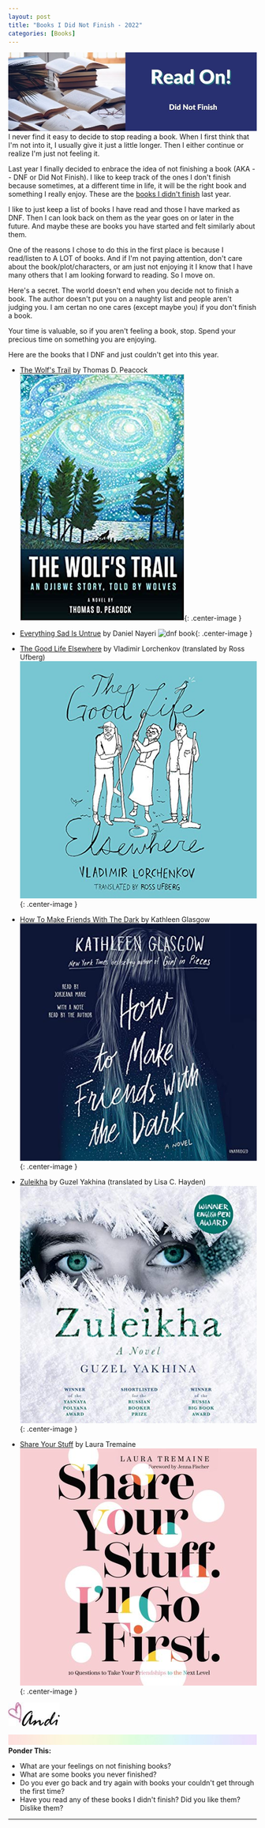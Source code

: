 ```yaml
---
layout: post
title: "Books I Did Not Finish - 2022"
categories: [Books]
---
```

![DNF](/images/DNF2.jpeg)
I never find it easy to decide to stop reading a book. When I first think that I'm not into it, I usually give it just a little longer. Then I either continue or realize I'm just not feeling it.

Last year I finally decided to enbrace the idea of not finishing a book (AKA -- DNF or Did Not Finish). I like to keep track of the ones I don't finish because sometimes, at a different time in life, it will be the right book and something I really enjoy. These are the [books I didn't finish](https://andihays.dev/books/2022/01/06/books-dnf.html) last year. 

I like to just keep a list of books I have read and those I have marked as DNF. Then I can look back on them as the year goes on or later in the future. And maybe these are books you have started and felt similarly about them. 

One of the reasons I chose to do this in the first place is because I read/listen to A LOT of books. And if I'm not paying attention, don't care about the book/plot/characters, or am just not enjoying it I know that I have many others that I am looking forward to reading. So I move on. 

Here's a secret. The world doesn't end when you decide not to finish a book. The author doesn't put you on a naughty list and people aren't judging you. I am certan no one cares (except maybe you) if you don't finish a book. 

Your time is valuable, so if you aren't feeling a book, stop. Spend your precious time on something you are enjoying.

Here are the books that I DNF and just couldn't get into this year.

- [The Wolf's Trail](https://smile.amazon.com/Wolfs-Trail-Ojibwe-Story-Wolves/dp/1513645625/ref=tmm_pap_swatch_0?_encoding=UTF8&qid=1675970679&sr=8-1) by Thomas D. Peacock
![dnf book](/images/DNF2-2022.jpg){: .center-image } 

- [Everything Sad Is Untrue](https://smile.amazon.com/Everything-Sad-Untrue-true-story/dp/1646140001/ref=monarch_sidesheet) by Daniel Nayeri
![dnf book](/images/DNF3-2022.jpg){: .center-image } 

- [The Good Life Elsewhere](https://smile.amazon.com/Good-Life-Elsewhere-Vladimir-Lorchenkov/dp/1939931010/ref=monarch_sidesheet) by Vladimir Lorchenkov (translated by Ross Ufberg)
![dnf book](/images/DNF4-2022.jpg){: .center-image } 

- [How To Make Friends With The Dark](https://smile.amazon.com/Make-Friends-Dark-Kathleen-Glasgow/dp/1101934786/ref=monarch_sidesheet) by Kathleen Glasgow
![dnf book](/images/DNF5-2022.jpeg){: .center-image } 

- [Zuleikha](https://smile.amazon.com/Zuleikha-Guzel-Yakhina/dp/1786076845/ref=monarch_sidesheet) by Guzel Yakhina (translated by Lisa C. Hayden)
![dnf book](/images/DNF6-2022.jpeg){: .center-image }

- [Share Your Stuff](https://smile.amazon.com/Share-Your-Stuff-Ill-First/dp/0310359856/ref=monarch_sidesheet) by Laura Tremaine
![dnf book](/images/DNF7-2022.jpeg){: .center-image }

![Andi](/images/andi.jpg)

![header](/images/SkinnyRainbow.jpg)
**Ponder This:**
- What are your feelings on not finishing books? 
- What are some books you never finished?
- Do you ever go back and try again with books your couldn't get through the first time?
- Have you read any of these books I didn't finish? Did you like them? Dislike them?

----